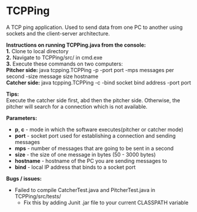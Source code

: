 # TCPPing
A TCP ping application. Used to send data from one PC to another using sockets and the client-server architecture.

<b>Instructions on running TCPPing.java from the console:</b><br/>
<b>1.</b> Clone to local directory<br/>
<b>2.</b> Navigate to TCPPing/src/ in cmd.exe <br/>
<b>3.</b> Execute these commands on two computers: <br/>
 <b>Pitcher side:</b> java tcpping.TCPPing -p -port port -mps messages per second -size message size hostname <br/>
  <b>Catcher side:</b> java tcpping.TCPPing -c -bind socket bind address -port port

<b>Tips:</b> <br/>Execute the catcher side first, abd then the pitcher side. Otherwise, the pitcher will search for a connection which is not available.

<b>Parameters:</b>
* <b>p</b>, <b>c</b> - mode in which the software executes(pitcher or catcher mode)
* <b>port</b> - socket port used for establishing a connection and sending messages
* <b>mps</b> - number of messages that are going to be sent in a second
* <b>size</b> - the size of one message in bytes (50 - 3000 bytes)
* <b>hostname</b> - hostname of the PC you are sending messages to
* <b>bind</b> - local IP address that binds to a socket port
 

<b>Bugs / issues:</b>
* Failed to compile CatcherTest.java and PitcherTest.java in TCPPing/src/tests/
  * Fix this by adding Junit .jar file to your current CLASSPATH variable
